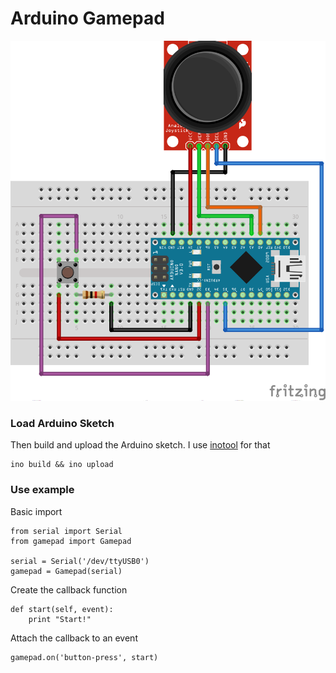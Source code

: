# Arduino Gamepad

![Fritzing blueprint](https://github.com/lvidarte/arduino-gamepad/blob/master/gamepad.png)

### Load Arduino Sketch

Then build and upload the Arduino sketch. I use [inotool](http://inotool.org) for that

    ino build && ino upload


### Use example

Basic import

    from serial import Serial
    from gamepad import Gamepad

    serial = Serial('/dev/ttyUSB0')
    gamepad = Gamepad(serial)

Create the callback function

    def start(self, event):
        print "Start!"

Attach the callback to an event

    gamepad.on('button-press', start)
